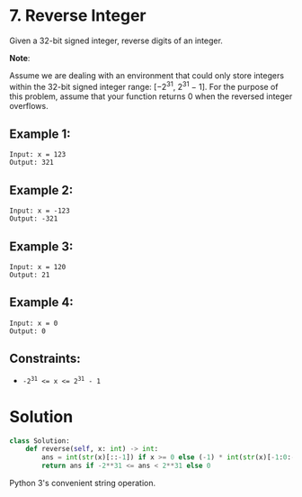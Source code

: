 # 7. Reverse Integer

Given a 32-bit signed integer, reverse digits of an integer.

**Note**:

Assume we are dealing with an environment that could only store integers within the 32-bit signed integer range: [−2<sup>31</sup>,  2<sup>31</sup> − 1]. For the purpose of this problem, assume that your function returns 0 when the reversed integer overflows.

## Example 1:
```
Input: x = 123
Output: 321
```

## Example 2:
```
Input: x = -123
Output: -321
```

## Example 3:
```
Input: x = 120
Output: 21
```

## Example 4:
```
Input: x = 0
Output: 0
```

## Constraints:
- <code>-2<sup>31</sup> <= x <= 2<sup>31</sup> - 1</code>

# Solution
```python
class Solution:
    def reverse(self, x: int) -> int:
        ans = int(str(x)[::-1]) if x >= 0 else (-1) * int(str(x)[-1:0:-1])
        return ans if -2**31 <= ans < 2**31 else 0
```
Python 3's convenient string operation.
